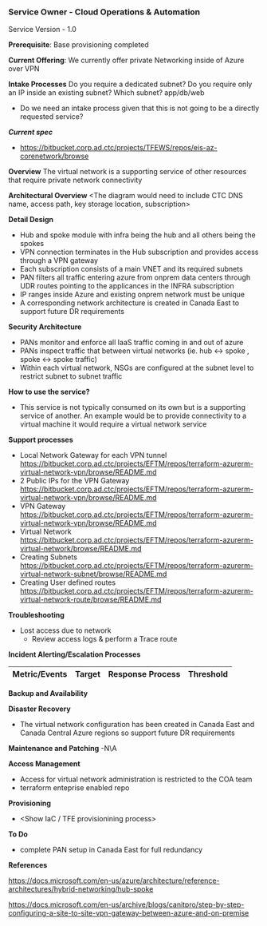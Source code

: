 <!-- markdown-link-check-disable -->
### Service Owner - Cloud Operations & Automation  
Service Version - 1.0

**Prerequisite**: Base provisioning completed

**Current Offering**: We currently offer private Networking inside of Azure over VPN

**Intake Processes**
Do you require a dedicated subnet?
Do you require only an IP inside an existing subnet?
Which subnet? app/db/web

- Do we need an intake process given that this is not going to be a directly requested service?

***Current spec***
- https://bitbucket.corp.ad.ctc/projects/TFEWS/repos/eis-az-corenetwork/browse

**Overview**
The virtual network is a supporting service of other resources that require private network connectivity

**Architectural Overview**
<The diagram would need to include CTC DNS name, access path, key storage location, subscription> 

**Detail Design**
- Hub and spoke module with infra being the hub and all others being the spokes
- VPN connection terminates in the Hub subscription and provides access through a VPN gateway
- Each subscription consists of a main VNET and its required subnets
- PAN filters all traffic entering azure from onprem data centers through UDR routes pointing to the applicances in the INFRA subscription
- IP ranges inside Azure and existing onprem network must be unique
- A corresponding network architecture is created in Canada East to support future DR requirements

**Security Architecture**
- PANs monitor and enforce all IaaS traffic coming in and out of azure
- PANs inspect traffic that between virtual networks (ie. hub <-> spoke , spoke <-> spoke traffic)
- Within each virtual network, NSGs are configured at the subnet level to restrict subnet to subnet traffic

**How to use the service?**
- This service is not typically consumed on its own but is a supporting service of another. An example would be to provide connectivity to a virtual machine it would require a virtual network service

**Support processes**
- Local Network Gateway for each VPN tunnel https://bitbucket.corp.ad.ctc/projects/EFTM/repos/terraform-azurerm-virtual-network-vpn/browse/README.md
- 2 Public IPs for the VPN Gateway https://bitbucket.corp.ad.ctc/projects/EFTM/repos/terraform-azurerm-virtual-network-vpn/browse/README.md
- VPN Gateway https://bitbucket.corp.ad.ctc/projects/EFTM/repos/terraform-azurerm-virtual-network-vpn/browse/README.md
- Virtual Network https://bitbucket.corp.ad.ctc/projects/EFTM/repos/terraform-azurerm-virtual-network/browse/README.md
- Creating Subnets https://bitbucket.corp.ad.ctc/projects/EFTM/repos/terraform-azurerm-virtual-network-subnet/browse/README.md
- Creating User defined routes https://bitbucket.corp.ad.ctc/projects/EFTM/repos/terraform-azurerm-virtual-network-route/browse/README.md


**Troubleshooting**
- Lost access due to network
  - Review access logs & perform a Trace route

**Incident Alerting/Escalation Processes** 

| Metric/Events                         | Target                  | Response Process    | Threshold |
|---------------------------------------|-------------------------|---------------------|-----------|

**Backup and Availability**

**Disaster Recovery**
- The virtual network configuration has been created in Canada East and Canada Central Azure regions so support future DR requirements

**Maintenance and Patching**
-N\A

**Access Management**
- Access for virtual network administration is restricted to the COA team
- terraform enteprise enabled repo 

**Provisioning**
- <Show IaC / TFE provisionining process>

**To Do**
- complete PAN setup in Canada East for full redundancy

**References**

https://docs.microsoft.com/en-us/azure/architecture/reference-architectures/hybrid-networking/hub-spoke

https://docs.microsoft.com/en-us/archive/blogs/canitpro/step-by-step-configuring-a-site-to-site-vpn-gateway-between-azure-and-on-premise

<!-- markdown-link-check-disable -->